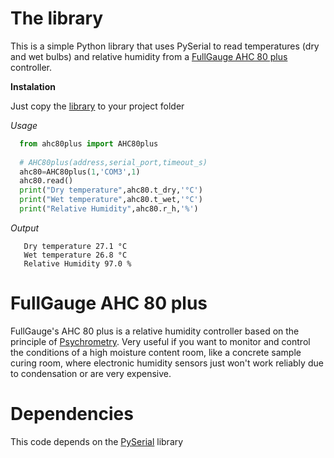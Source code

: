 # The library

This is a simple Python library that uses PySerial to read temperatures (dry and wet bulbs) and relative humidity from a [FullGauge AHC 80 plus](https://www.fullgauge.com.br/produto-ahc-80-plus) controller.

**Instalation**

Just copy the [library](./ahc80plus.py) to your project folder

*Usage*
```python
  from ahc80plus import AHC80plus
  
  # AHC80plus(address,serial_port,timeout_s)
  ahc80=AHC80plus(1,'COM3',1)
  ahc80.read()
  print("Dry temperature",ahc80.t_dry,'°C')
  print("Wet temperature",ahc80.t_wet,'°C')
  print("Relative Humidity",ahc80.r_h,'%')
```
*Output*
```
   Dry temperature 27.1 °C
   Wet temperature 26.8 °C
   Relative Humidity 97.0 %
```

# FullGauge AHC 80 plus

FullGauge's AHC 80 plus is a relative humidity controller based on the principle of [Psychrometry](https://en.wikipedia.org/wiki/Psychrometrics). Very useful if you want to monitor and control the conditions of a high moisture content room, like a concrete sample curing room, where electronic humidity sensors just won't work reliably due to condensation or are very expensive.

# Dependencies
This code depends on the [PySerial](https://pyserial.readthedocs.io/en/latest/index.html#) library
